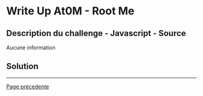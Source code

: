 # Write Up At0M - Root Me

## Description du challenge - Javascript - Source

Aucune information 

## Solution

-------------
[Page précedente](https://marc-emmanuel9.github.io/Root%20Me/)